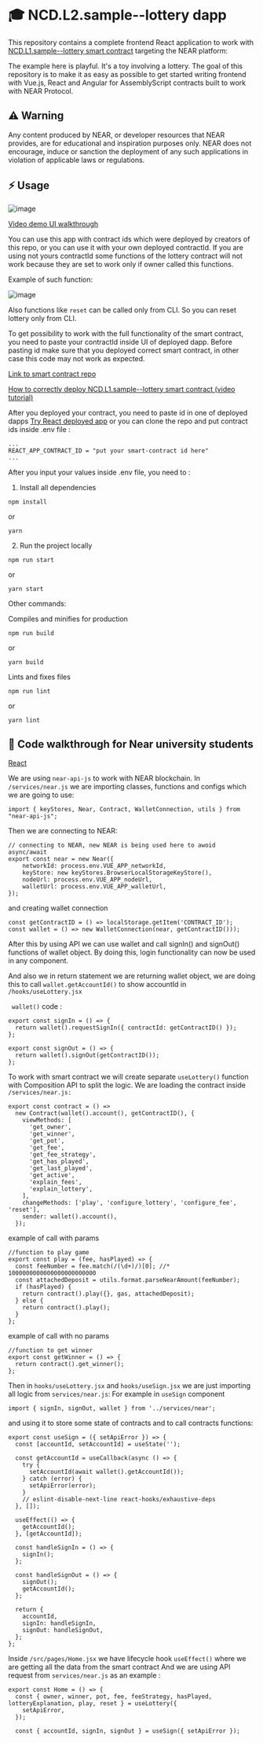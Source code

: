 #  🎓 NCD.L2.sample--lottery dapp
This repository contains a complete frontend React application to work with 
<a href="https://github.com/Learn-NEAR/NCD.L1.sample--lottery" target="_blank">NCD.L1.sample--lottery smart contract</a> targeting the NEAR platform:

The example here is playful. It's a toy involving a lottery.
The goal of this repository is to make it as easy as possible to get started writing frontend with Vue.js, React and Angular for AssemblyScript contracts built to work with NEAR Protocol.


## ⚠️ Warning
Any content produced by NEAR, or developer resources that NEAR provides, are for educational and inspiration purposes only. NEAR does not encourage, induce or sanction the deployment of any such applications in violation of applicable laws or regulations.


## ⚡  Usage

![image](https://user-images.githubusercontent.com/38455192/145136911-fe10f671-2137-483a-8326-343f857d095a.png)

<a href="https://www.loom.com/share/835719fe8e2e45c4a2970ed435f62a56" target="_blank">Video demo UI walkthrough</a>

You can use this app with contract ids which were deployed by creators of this repo,  or you can use it with your own deployed  contractId.
If you are using not yours contractId some functions of the lottery contract will not work because  they are set to work  only  if owner called this  functions.

Example of such function:

![image](https://user-images.githubusercontent.com/38455192/145134082-bb64a93d-cd45-48e3-bd84-b34f366fdbcb.png)

Also functions like ``` reset ``` can be called only from CLI. So you can reset lottery only from CLI.

To get possibility to work with the full functionality of the smart contract, you need to paste your contractId inside UI of deployed dapp. 
Before pasting id make sure that you deployed correct smart contract, in other case this code may not work as expected.

<a href="https://github.com/Learn-NEAR/NCD.L1.sample--lottery" target="_blank">Link to smart contract repo</a>

<a href="https://www.loom.com/share/1060f789861a4652bfef96ef357cdbb3" target="_blank">How to correctly deploy NCD.L1.sample--lottery smart contract (video tutorial)</a>

After you deployed  your contract, you need to paste  id in one of deployed dapps
<a href="https://sample-lottery-react.onrender.com/" target="_blank">Try React deployed app</a>
or you can clone the repo and put contract ids inside .env file :
```
...
REACT_APP_CONTRACT_ID = "put your smart-contract id here"
...
```

After you input your values inside .env file, you need to :
1. Install all dependencies 
```
npm install
```
or
```
yarn
```
2. Run the project locally
```
npm run start
```
or 
```
yarn start
```

Other commands:

Compiles and minifies for production
```
npm run build
```
or
```
yarn build
```
Lints and fixes files
```
npm run lint
```
or
```
yarn lint
```

## 👀 Code walkthrough for Near university students
<a href="https://www.loom.com/share/d66f7ee30a1c409ba5166c7bff14bea7" target="_blank">React</a>

We are using ```near-api-js``` to work with NEAR blockchain. In ``` /services/near.js ``` we are importing classes, functions and configs which we are going to use:
```
import { keyStores, Near, Contract, WalletConnection, utils } from "near-api-js";
```
Then we are connecting to NEAR:
```
// connecting to NEAR, new NEAR is being used here to awoid async/await
export const near = new Near({
    networkId: process.env.VUE_APP_networkId,
    keyStore: new keyStores.BrowserLocalStorageKeyStore(),
    nodeUrl: process.env.VUE_APP_nodeUrl,
    walletUrl: process.env.VUE_APP_walletUrl,
});

``` 
and creating wallet connection
```
const getContractID = () => localStorage.getItem('CONTRACT_ID');
const wallet = () => new WalletConnection(near, getContractID()));
```
After this by using API we can use wallet and call signIn() and signOut() functions of wallet object. By doing this, login functionality can now be used in any component.

And also we in return statement we are returning wallet object, we are doing this to call ```wallet.getAccountId()``` to show accountId in ```/hooks/useLottery.jsx```

``` wallet()``` code :
```
export const signIn = () => {
  return wallet().requestSignIn({ contractId: getContractID() });
};

export const signOut = () => {
  return wallet().signOut(getContractID());
};
```

To work with smart contract we will create separate ```useLottery()``` function with Composition API to split the logic. We are loading the contract inside  ``` /services/near.js:```
```
export const contract = () =>
  new Contract(wallet().account(), getContractID(), {
    viewMethods: [
      'get_owner',
      'get_winner',
      'get_pot',
      'get_fee',
      'get_fee_strategy',
      'get_has_played',
      'get_last_played',
      'get_active',
      'explain_fees',
      'explain_lottery',
    ],
    changeMethods: ['play', 'configure_lottery', 'configure_fee', 'reset'],
    sender: wallet().account(),
  });
```

example of call with params 
```
//function to play game
export const play = (fee, hasPlayed) => {
  const feeNumber = fee.match(/(\d+)/)[0]; //* 1000000000000000000000000
  const attachedDeposit = utils.format.parseNearAmount(feeNumber);
  if (hasPlayed) {
    return contract().play({}, gas, attachedDeposit);
  } else {
    return contract().play();
  }
};
```

example of call with no params 
```
//function to get winner
export const getWinner = () => {
  return contract().get_winner();
};
```

Then in ```hooks/useLottery.jsx``` and ```hooks/useSign.jsx``` we are just importing all logic from ```services/near.js```: For example in ```useSign``` component
```
import { signIn, signOut, wallet } from '../services/near';
```

and using it to store some state of contracts and to call contracts functions:
```
export const useSign = ({ setApiError }) => {
  const [accountId, setAccountId] = useState('');

  const getAccountId = useCallback(async () => {
    try {
      setAccountId(await wallet().getAccountId());
    } catch (error) {
      setApiError(error);
    }
    // eslint-disable-next-line react-hooks/exhaustive-deps
  }, []);

  useEffect(() => {
    getAccountId();
  }, [getAccountId]);

  const handleSignIn = () => {
    signIn();
  };

  const handleSignOut = () => {
    signOut();
    getAccountId();
  };

  return {
    accountId,
    signIn: handleSignIn,
    signOut: handleSignOut,
  };
};
```

Inside ```/src/pages/Home.jsx``` we have lifecycle hook ```useEffect()``` where we are getting all the data from the smart contract And we are using API request from ```services/near.js``` as an example :
```
export const Home = () => {
  const { owner, winner, pot, fee, feeStrategy, hasPlayed, lotteryExplanation, play, reset } = useLottery({
    setApiError,
  });

  const { accountId, signIn, signOut } = useSign({ setApiError });
```
